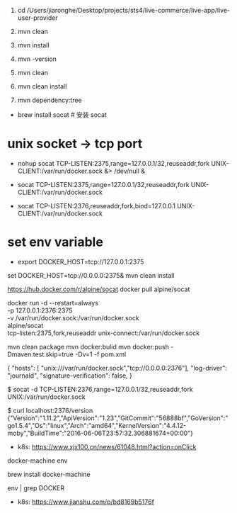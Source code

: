 1. cd /Users/jiaronghe/Desktop/projects/sts4/live-commerce/live-app/live-user-provider
2. mvn clean
3. mvn install

4. mvn -version
5. mvn clean
6. mvn clean install
7. mvn dependency:tree

- brew install socat # 安装 socat

# unix socket -> tcp port

- nohup socat TCP-LISTEN:2375,range=127.0.0.1/32,reuseaddr,fork UNIX-CLIENT:/var/run/docker.sock &> /dev/null &

- socat TCP-LISTEN:2375,range=127.0.0.1/32,reuseaddr,fork UNIX-CLIENT:/var/run/docker.sock

- socat TCP-LISTEN:2376,reuseaddr,fork,bind=127.0.0.1 UNIX-CLIENT:/var/run/docker.sock

# set env variable

- export DOCKER_HOST=tcp://127.0.0.1:2375

set DOCKER_HOST=tcp://0.0.0.0:2375& mvn clean install

https://hub.docker.com/r/alpine/socat
docker pull alpine/socat

docker run -d --restart=always \
 -p 127.0.0.1:2376:2375 \
 -v /var/run/docker.sock:/var/run/docker.sock \
 alpine/socat \
 tcp-listen:2375,fork,reuseaddr unix-connect:/var/run/docker.sock

mvn clean package
mvn docker:bulid
mvn docker:push -Dmaven.test.skip=true -Dv=1 -f pom.xml

{
"hosts": [ "unix:///var/run/docker.sock","tcp://0.0.0.0:2376"],
"log-driver": "journald",
"signature-verification": false,
}

$ socat -d TCP-LISTEN:2376,range=127.0.0.1/32,reuseaddr,fork UNIX:/var/run/docker.sock

$ curl localhost:2376/version
{"Version":"1.11.2","ApiVersion":"1.23","GitCommit":"56888bf","GoVersion":"go1.5.4","Os":"linux","Arch":"amd64","KernelVersion":"4.4.12-moby","BuildTime":"2016-06-06T23:57:32.306881674+00:00"}

- k8s:
  https://www.xjx100.cn/news/61048.html?action=onClick

docker-machine env

brew install docker-machine

env | grep DOCKER

- k8s:
  https://www.jianshu.com/p/bd8169b5176f
